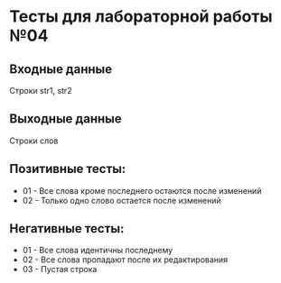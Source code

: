 # Тесты для лабораторной работы №04
## Входные данные
Строки str1, str2
## Выходные данные
Строки слов
## Позитивные тесты:
- 01 - Все слова кроме последнего остаются после изменений
- 02 - Только одно слово остается после изменений

## Негативные тесты:

- 01 - Все слова идентичны последнему
- 02 - Все слова пропадают после их редактирования
- 03 - Пустая строка
